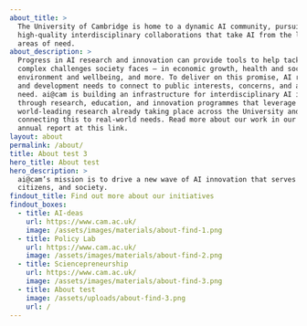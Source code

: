 ```yaml
---
about_title: >
  The University of Cambridge is home to a dynamic AI community, pursuing
  high-quality interdisciplinary collaborations that take AI from the lab to
  areas of need.
about_description: >
  Progress in AI research and innovation can provide tools to help tackle the
  complex challenges society faces – in economic growth, health and social care,
  environment and wellbeing, and more. To deliver on this promise, AI research
  and development needs to connect to public interests, concerns, and areas of
  need. ai@cam is building an infrastructure for interdisciplinary AI innovation
  through research, education, and innovation programmes that leverage the
  world-leading research already taking place across the University and
  connecting this to real-world needs. Read more about our work in our 2023-24
  annual report at this link.
layout: about
permalink: /about/
title: About test 3
hero_title: About test
hero_description: >
  ai@cam’s mission is to drive a new wave of AI innovation that serves science,
  citizens, and society.
findout_title: Find out more about our initiatives
findout_boxes:
  - title: AI-deas
    url: https://www.cam.ac.uk/
    image: /assets/images/materials/about-find-1.png
  - title: Policy Lab
    url: https://www.cam.ac.uk/
    image: /assets/images/materials/about-find-2.png
  - title: Sciencepreneurship
    url: https://www.cam.ac.uk/
    image: /assets/images/materials/about-find-3.png
  - title: About test
    image: /assets/uploads/about-find-3.png
    url: /
---
```

